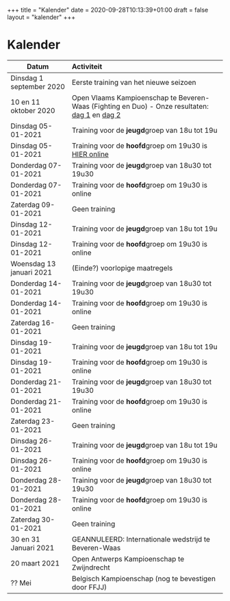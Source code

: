 +++
title = "Kalender"
date = 2020-09-28T10:13:39+01:00
draft = false
layout = "kalender"
+++
# Kalender
| Datum                                     | Activiteit                                                                                       |
| ------------------------------------------|:-------------------------------------------------------------------------------------------------|
| Dinsdag 1 september 2020                  | Eerste training van het nieuwe seizoen                                                           | 
| 10 en 11 oktober 2020                      | Open Vlaams Kampioenschap te Beveren-Waas (Fighting en Duo) - Onze resultaten: [dag 1](https://www.jujitsukeerbergen.be/nieuws/2020/10/10/open-vlaams-kampioenschap-ju-jitsu-2020---dag-1/) en [dag 2](https://www.jujitsukeerbergen.be/nieuws/2020/10/11/open-vlaams-kampioenschap-ju-jitsu-2020---dag-2/)                                      |
|Dinsdag 05-01-2021| Training voor de **jeugd**groep van 18u tot 19u|
|Dinsdag 05-01-2021| Training voor de **hoofd**groep om 19u30 is [HIER online](https://youtu.be/hhDuGhWRfO0)|
|Donderdag 07-01-2021| Training voor de **jeugd**groep van 18u30 tot 19u30|
|Donderdag 07-01-2021| Training voor de **hoofd**groep om 19u30 is online|
|Zaterdag 09-01-2021| Geen training|
|Dinsdag 12-01-2021| Training voor de **jeugd**groep van 18u tot 19u|
|Dinsdag 12-01-2021|  Training voor de **hoofd**groep om 19u30 is online|
| Woensdag 13 januari 2021                 | (Einde?) voorlopige maatregels|
|Donderdag 14-01-2021| Training voor de **jeugd**groep van 18u30 tot 19u30|
|Donderdag 14-01-2021|  Training voor de **hoofd**groep om 19u30 is online|
|Zaterdag 16-01-2021| Geen training|
|Dinsdag 19-01-2021| Training voor de **jeugd**groep van 18u tot 19u|
|Dinsdag 19-01-2021|  Training voor de **hoofd**groep om 19u30 is online|
|Donderdag 21-01-2021| Training voor de **jeugd**groep van 18u30 tot 19u30|
|Donderdag 21-01-2021|  Training voor de **hoofd**groep om 19u30 is online|
|Zaterdag 23-01-2021| Geen training|
|Dinsdag 26-01-2021| Training voor de **jeugd**groep van 18u tot 19u|
|Dinsdag 26-01-2021|  Training voor de **hoofd**groep om 19u30 is online|
|Donderdag 28-01-2021| Training voor de **jeugd**groep van 18u30 tot 19u30|
|Donderdag 28-01-2021|  Training voor de **hoofd**groep om 19u30 is online|
|Zaterdag 30-01-2021| Geen training|
|30 en 31 Januari 2021                      | GEANNULEERD: Internationale wedstrijd te Beveren-Waas                                                         |
|20 maart 2021                              | Open Antwerps Kampioenschap te Zwijndrecht                                                       |
|?? Mei                                     | Belgisch Kampioenschap (nog te bevestigen door FFJJ)                                             |


